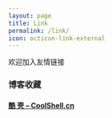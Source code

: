 ```yaml
---
layout: page
title: Link
permalink: /link/
icon: octicon-link-external
---
```


欢迎加入友情链接

### 博客收藏
#### [酷 壳 – CoolShell.cn](http://coolshell.cn/)
